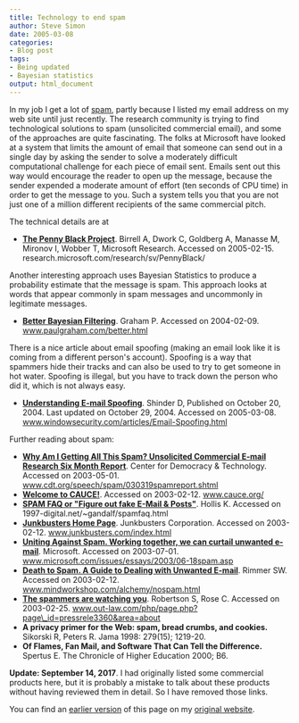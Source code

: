 ```yaml
---
title: Technology to end spam
author: Steve Simon
date: 2005-03-08
categories:
- Blog post
tags:
- Being updated
- Bayesian statistics
output: html_document
---
```

In my job I get a lot of [spam](http://en.wikipedia.org/wiki/Spamming),
partly because I listed my email address on my web site until just
recently. The research community is trying to find technological
solutions to spam (unsolicited commercial email), and some of the
approaches are quite fascinating. The folks at Microsoft have looked at
a system that limits the amount of email that someone can send out in a
single day by asking the sender to solve a moderately difficult
computational challenge for each piece of email sent. Emails sent out
this way would encourage the reader to open up the message, because the
sender expended a moderate amount of effort (ten seconds of CPU time) in
order to get the message to you. Such a system tells you that you are
not just one of a million different recipients of the same commercial
pitch.

The technical details are at

-   **[The Penny Black
    Project](http://research.microsoft.com/research/sv/PennyBlack/)**.
    Birrell A, Dwork C, Goldberg A, Manasse M, Mironov I, Wobber T,
    Microsoft Research. Accessed on 2005-02-15.
    research.microsoft.com/research/sv/PennyBlack/

Another interesting approach uses Bayesian Statistics to produce a
probability estimate that the message is spam. This approach looks at
words that appear commonly in spam messages and uncommonly in legitimate
messages.

-   **[Better Bayesian
    Filtering](http://www.paulgraham.com/better.html)**. Graham P.
    Accessed on 2004-02-09. www.paulgraham.com/better.html

There is a nice article about email spoofing (making an email look like
it is coming from a different person's account). Spoofing is a way that
spammers hide their tracks and can also be used to try to get someone in
hot water. Spoofing is illegal, but you have to track down the person
who did it, which is not always easy.

-   **[Understanding E-mail
    Spoofing](http://www.windowsecurity.com/articles/Email-Spoofing.html%20)**.
    Shinder D, Published on October 20, 2004. Last updated on October
    29, 2004. Accessed on 2005-03-08.
    www.windowsecurity.com/articles/Email-Spoofing.html

Further reading about spam:

-   **[Why Am I Getting All This Spam? Unsolicited Commercial E-mail
    Research Six Month
    Report](http://www.cdt.org/speech/spam/030319spamreport.shtml)**.
    Center for Democracy & Technology. Accessed on 2003-05-01.
    www.cdt.org/speech/spam/030319spamreport.shtml
-   **[Welcome to CAUCE!](http://www.cauce.org/)**. Accessed on
    2003-02-12. www.cauce.org/
-   **[SPAM FAQ or "Figure out fake E-Mail &
    Posts"](http://digital.net/~gandalf/spamfaq.html)**. Hollis K.
    Accessed on 1997-digital.net/\~gandalf/spamfaq.html
-   **[Junkbusters Home Page](http://www.junkbusters.com/index.html)**.
    Junkbusters Corporation. Accessed on 2003-02-12.
    www.junkbusters.com/index.html
-   **[Uniting Against Spam. Working together, we can curtail unwanted
    e-mail](http://www.microsoft.com/issues/essays/2003/06-18spam.asp)**.
    Microsoft. Accessed on 2003-07-01.
    www.microsoft.com/issues/essays/2003/06-18spam.asp
-   **[Death to Spam. A Guide to Dealing with Unwanted
    E-mail](http://www.mindworkshop.com/alchemy/nospam.html)**. Rimmer
    SW. Accessed on 2003-02-12. www.mindworkshop.com/alchemy/nospam.html
-   **[The spammers are watching
    you](http://www.out-law.com/php/page.php?page_id=pressrele3360&area=about%20%20)**.
    Robertson S, Rose C. Accessed on 2003-02-25.
    www.out-law.com/php/page.php?page\_id=pressrele3360&area=about
-   **A privacy primer for the Web: spam, bread crumbs, and cookies.**
    Sikorski R, Peters R. Jama 1998: 279(15); 1219-20.
-   **Of Flames, Fan Mail, and Software That Can Tell the Difference.**
    Spertus E. The Chronicle of Higher Education 2000; B6.

**Update: September 14, 2017**. I had originally listed some commercial
products here, but it is probably a mistake to talk about these products
without having reviewed them in detail. So I have removed those links.

You can find an [earlier version][sim1] of this page on my [original website][sim2].


[sim1]: http://www.pmean.com/05/EndSpam.html
[sim2]: http://www.pmean.com/original_site.html
